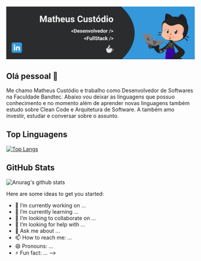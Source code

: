 <a href="https://www.linkedin.com/in/matheuscustodio/"><img src="/cartao.png" /></a>

## Olá pessoal 👋
Me chamo Matheus Custódio e trabalho como Desenvolvedor de Softwares na Faculdade Bandtec. Abaixo vou deixar as linguagens que possuo conhecimento e no momento além de aprender novas linguagens também estudo sobre Clean Code e Arquitetura de Software. A também amo investir, estudar e conversar sobre o assunto.

## Top Linguagens
[![Top Langs](https://github-readme-stats.vercel.app/api/top-langs/?username=custodiomatheus&langs_count=8&theme=nord)](https://github.com/anuraghazra/github-readme-stats)

## GitHub Stats
![Anurag's github stats](https://github-readme-stats.vercel.app/api?username=custodiomatheus&count_private=true&show_icons=true&theme=nord)


Here are some ideas to get you started:

- 🔭 I’m currently working on ...
- 🌱 I’m currently learning ...
- 👯 I’m looking to collaborate on ...
- 🤔 I’m looking for help with ...
- 💬 Ask me about ...
- 📫 How to reach me: ...
- 😄 Pronouns: ...
- ⚡ Fun fact: ...
-->
